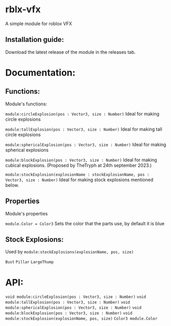 # rblx-vfx
A simple module for roblox VFX

## Installation guide:

Download the latest release of the module in the releases tab.

# Documentation:

## Functions:
Module's functions:

`module:circleExplosion(pos : Vector3, size : Number)`
Ideal for making circle explosions

`module:tallExplosion(pos : Vector3, size : Number)`
Ideal for making tall circle explosions

`module:sphericalExplosion(pos : Vector3, size : Number)`
Ideal for making spherical explosions

`module:blockExplosion(pos : Vector3, size : Number)`
Ideal for making cubical explosions. (Proposed by TheTryph at 24th september 2023.)

`module:stockExplosion(explosionName : stockExplosionName, pos : Vector3, size : Number)`
Ideal for making stock explosions mentioned below.

## Properties
Module's properties

`module.Color = Color3`
Sets the color that the parts use, by default it is blue

## Stock Explosions:
Used by `module:stockExplosions(explosionName, pos, size)`

`Bust`
`Pillar`
`LargeThump`

# API:

`void module:circleExplosion(pos : Vector3, size : Number)`
`void module:tallExplosion(pos : Vector3, size : Number)`
`void module:sphericalExplosion(pos : Vector3, size : Number)`
`void module:blockExplosion(pos : Vector3, size : Number)`
`void module:stockExplosion(explosionName, pos, size)`
`Color3 module.Color`